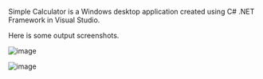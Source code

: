 Simple Calculator is a Windows desktop application created using C# .NET Framework in Visual Studio.

Here is some output screenshots.

![image](https://github.com/user-attachments/assets/86619303-1743-40f5-8ac9-c3746aee6795)




![image](https://github.com/user-attachments/assets/be9e03f9-ec7d-449c-98cb-30d1e425574a)
